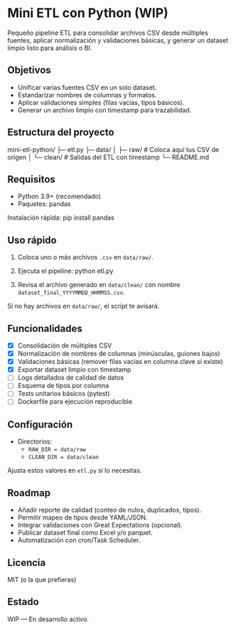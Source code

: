 # Mini ETL con Python (WIP)

Pequeño pipeline ETL para consolidar archivos CSV desde múltiples fuentes, aplicar normalización y validaciones básicas, y generar un dataset limpio listo para análisis o BI.

## Objetivos
- Unificar varias fuentes CSV en un solo dataset.
- Estandarizar nombres de columnas y formatos.
- Aplicar validaciones simples (filas vacías, tipos básicos).
- Generar un archivo limpio con timestamp para trazabilidad.

## Estructura del proyecto
mini-etl-python/
├─ etl.py
├─ data/
│ ├─ raw/ # Coloca aquí tus CSV de origen
│ └─ clean/ # Salidas del ETL con timestamp
└─ README.md


## Requisitos
- Python 3.9+ (recomendado)
- Paquetes: pandas

Instalación rápida:
pip install pandas


## Uso rápido
1) Coloca uno o más archivos `.csv` en `data/raw/`.
2) Ejecuta el pipeline:
python etl.py

3) Revisa el archivo generado en `data/clean/` con nombre `dataset_final_YYYYMMDD_HHMMSS.csv`.

Si no hay archivos en `data/raw/`, el script te avisará.

## Funcionalidades
- [x] Consolidación de múltiples CSV
- [x] Normalización de nombres de columnas (minúsculas, guiones bajos)
- [x] Validaciones básicas (remover filas vacías en columna clave si existe)
- [x] Exportar dataset limpio con timestamp
- [ ] Logs detallados de calidad de datos
- [ ] Esquema de tipos por columna
- [ ] Tests unitarios básicos (pytest)
- [ ] Dockerfile para ejecución reproducible

## Configuración
- Directorios:
  - `RAW_DIR = data/raw`
  - `CLEAN_DIR = data/clean`

Ajusta estos valores en `etl.py` si lo necesitas.

## Roadmap
- Añadir reporte de calidad (conteo de nulos, duplicados, tipos).
- Permitir mapeo de tipos desde YAML/JSON.
- Integrar validaciones con Great Expectations (opcional).
- Publicar dataset final como Excel y/o parquet.
- Automatización con cron/Task Scheduler.

## Licencia
MIT (o la que prefieras)

## Estado
WIP — En desarrollo activo.
